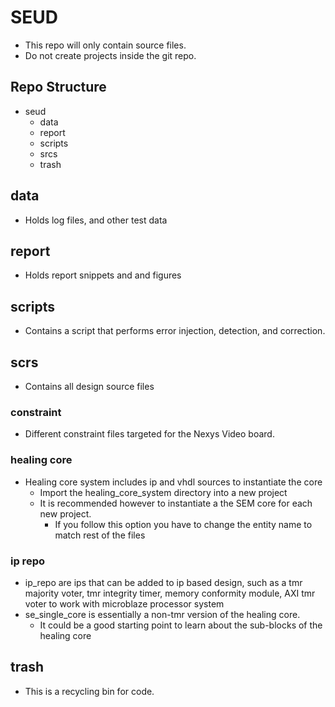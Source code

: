# SEUD
- This repo will only contain source files. 
- Do not create projects inside the git repo.

## Repo Structure
- seud
    - data
    - report
    - scripts
    - srcs
    - trash

## data
- Holds log files, and other test data

## report
- Holds report snippets and and figures

## scripts
- Contains a script that performs error injection, detection, and correction.

## scrs
- Contains all design source files

### constraint
- Different constraint files targeted for the Nexys Video board.

### healing core
- Healing core system includes ip and vhdl sources to instantiate the core
    - Import the healing\_core\_system directory into a new project
    - It is recommended however to instantiate a the SEM core for each new project.
        - If you follow this option you have to change the entity name to match rest of the files

### ip repo
- ip\_repo are ips that can be added to ip based design, such as a tmr majority voter, tmr integrity timer, memory conformity module, AXI tmr voter to work with microblaze processor system
- se\_single\_core is essentially a non-tmr version of the healing core. 
    - It could be a good starting point to learn about the sub-blocks of the healing core
    
## trash
- This is a recycling bin for code.
